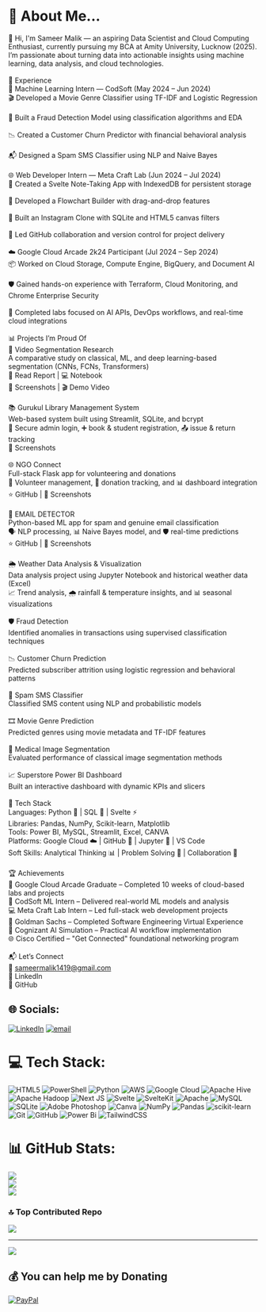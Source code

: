 # 💫 About Me...
👋 Hi, I'm Sameer Malik — an aspiring Data Scientist and Cloud Computing Enthusiast, currently pursuing my BCA at Amity University, Lucknow (2025). I’m passionate about turning data into actionable insights using machine learning, data analysis, and cloud technologies.<br><br>💼 Experience<br>🧠 Machine Learning Intern — CodSoft (May 2024 – Jun 2024)<br>🎬 Developed a Movie Genre Classifier using TF-IDF and Logistic Regression<br><br>🔐 Built a Fraud Detection Model using classification algorithms and EDA<br><br>📉 Created a Customer Churn Predictor with financial behavioral analysis<br><br>📬 Designed a Spam SMS Classifier using NLP and Naive Bayes<br><br>🌐 Web Developer Intern — Meta Craft Lab (Jun 2024 – Jul 2024)<br>📝 Created a Svelte Note-Taking App with IndexedDB for persistent storage<br><br>🔁 Developed a Flowchart Builder with drag-and-drop features<br><br>📸 Built an Instagram Clone with SQLite and HTML5 canvas filters<br><br>🔧 Led GitHub collaboration and version control for project delivery<br><br>☁️ Google Cloud Arcade 2k24 Participant (Jul 2024 – Sep 2024)<br>📦 Worked on Cloud Storage, Compute Engine, BigQuery, and Document AI<br><br>🛡️ Gained hands-on experience with Terraform, Cloud Monitoring, and Chrome Enterprise Security<br><br>🤖 Completed labs focused on AI APIs, DevOps workflows, and real-time cloud integrations<br><br>📊 Projects I’m Proud Of<br>🎥 Video Segmentation Research<br>A comparative study on classical, ML, and deep learning-based segmentation (CNNs, FCNs, Transformers)<br>📄 Read Report | 💻 Notebook<br>📸 Screenshots | 🎬 Demo Video<br><br>📚 Gurukul Library Management System<br>Web-based system built using Streamlit, SQLite, and bcrypt<br>🔐 Secure admin login, ➕ book & student registration, 📤 issue & return tracking<br>📁 Screenshots<br><br>🌐 NGO Connect<br>Full-stack Flask app for volunteering and donations<br>👥 Volunteer management, 💸 donation tracking, and 📊 dashboard integration<br>⭐ GitHub | 📸 Screenshots<br><br>📧 EMAIL DETECTOR <br>Python-based ML app for spam and genuine email classification<br>🗣️ NLP processing, 📊 Naive Bayes model, and 🛡️ real-time predictions <br>⭐ GitHub | 📸 Screenshots<br><br> 🌦️ Weather Data Analysis & Visualization <br> Data analysis project using Jupyter Notebook and historical weather data (Excel) <br> 📈 Trend analysis, 🌧️ rainfall & temperature insights, and 📊 seasonal visualizations<br><br>🛡️ Fraud Detection<br>Identified anomalies in transactions using supervised classification techniques<br><br>📉 Customer Churn Prediction<br>Predicted subscriber attrition using logistic regression and behavioral patterns<br><br>📨 Spam SMS Classifier<br>Classified SMS content using NLP and probabilistic models<br><br>🎞️ Movie Genre Prediction<br>Predicted genres using movie metadata and TF-IDF features<br><br>🧠 Medical Image Segmentation<br>Evaluated performance of classical image segmentation methods<br><br>📈 Superstore Power BI Dashboard<br>Built an interactive dashboard with dynamic KPIs and slicers<br><br>🧰 Tech Stack<br>Languages: Python 🐍 | SQL 🧾 | Svelte ⚡<br>Libraries: Pandas, NumPy, Scikit-learn, Matplotlib<br>Tools: Power BI, MySQL, Streamlit, Excel, CANVA<br>Platforms: Google Cloud ☁️ | GitHub 🐙 | Jupyter 📓 | VS Code<br>Soft Skills: Analytical Thinking 📊 | Problem Solving 🧩 | Collaboration 🤝<br><br>🏆 Achievements<br>🏅 Google Cloud Arcade Graduate – Completed 10 weeks of cloud-based labs and projects<br>💼 CodSoft ML Intern – Delivered real-world ML models and analysis<br>💻 Meta Craft Lab Intern – Led full-stack web development projects<br>🧠 Goldman Sachs – Completed Software Engineering Virtual Experience<br>🤖 Cognizant AI Simulation – Practical AI workflow implementation<br>🌐 Cisco Certified – "Get Connected" foundational networking program<br><br>📬 Let’s Connect<br>📧 sameermalik1419@gmail.com<br>🔗 LinkedIn<br>🐙 GitHub



## 🌐 Socials:
[![LinkedIn](https://img.shields.io/badge/LinkedIn-%230077B5.svg?logo=linkedin&logoColor=white)](https://linkedin.com/in/https://www.linkedin.com/in/sameer-malik-b5b8772b9/) [![email](https://img.shields.io/badge/Email-D14836?logo=gmail&logoColor=white)](mailto:sameermalik1419@gmail.com) 

# 💻 Tech Stack:
![HTML5](https://img.shields.io/badge/html5-%23E34F26.svg?style=for-the-badge&logo=html5&logoColor=white) ![PowerShell](https://img.shields.io/badge/PowerShell-%235391FE.svg?style=for-the-badge&logo=powershell&logoColor=white) ![Python](https://img.shields.io/badge/python-3670A0?style=for-the-badge&logo=python&logoColor=ffdd54) ![AWS](https://img.shields.io/badge/AWS-%23FF9900.svg?style=for-the-badge&logo=amazon-aws&logoColor=white) ![Google Cloud](https://img.shields.io/badge/GoogleCloud-%234285F4.svg?style=for-the-badge&logo=google-cloud&logoColor=white) ![Apache Hive](https://img.shields.io/badge/Apache%20Hive-FDEE21?style=for-the-badge&logo=apachehive&logoColor=black) ![Apache Hadoop](https://img.shields.io/badge/Apache%20Hadoop-66CCFF?style=for-the-badge&logo=apachehadoop&logoColor=black) ![Next JS](https://img.shields.io/badge/Next-black?style=for-the-badge&logo=next.js&logoColor=white) ![Svelte](https://img.shields.io/badge/svelte-%23f1413d.svg?style=for-the-badge&logo=svelte&logoColor=white) ![SvelteKit](https://img.shields.io/badge/sveltekit-%23ff3e00.svg?style=for-the-badge&logo=svelte&logoColor=white) ![Apache](https://img.shields.io/badge/apache-%23D42029.svg?style=for-the-badge&logo=apache&logoColor=white) ![MySQL](https://img.shields.io/badge/mysql-4479A1.svg?style=for-the-badge&logo=mysql&logoColor=white) ![SQLite](https://img.shields.io/badge/sqlite-%2307405e.svg?style=for-the-badge&logo=sqlite&logoColor=white) ![Adobe Photoshop](https://img.shields.io/badge/adobe%20photoshop-%2331A8FF.svg?style=for-the-badge&logo=adobe%20photoshop&logoColor=white) ![Canva](https://img.shields.io/badge/Canva-%2300C4CC.svg?style=for-the-badge&logo=Canva&logoColor=white) ![NumPy](https://img.shields.io/badge/numpy-%23013243.svg?style=for-the-badge&logo=numpy&logoColor=white) ![Pandas](https://img.shields.io/badge/pandas-%23150458.svg?style=for-the-badge&logo=pandas&logoColor=white) ![scikit-learn](https://img.shields.io/badge/scikit--learn-%23F7931E.svg?style=for-the-badge&logo=scikit-learn&logoColor=white) ![Git](https://img.shields.io/badge/git-%23F05033.svg?style=for-the-badge&logo=git&logoColor=white) ![GitHub](https://img.shields.io/badge/github-%23121011.svg?style=for-the-badge&logo=github&logoColor=white) ![Power Bi](https://img.shields.io/badge/power_bi-F2C811?style=for-the-badge&logo=powerbi&logoColor=black) ![TailwindCSS](https://img.shields.io/badge/tailwindcss-%2338B2AC.svg?style=for-the-badge&logo=tailwind-css&logoColor=white)
# 📊 GitHub Stats:
![](https://github-readme-stats.vercel.app/api?username=mrflint5&theme=default&hide_border=false&include_all_commits=false&count_private=false)<br/>
![](https://nirzak-streak-stats.vercel.app/?user=mrflint5&theme=default&hide_border=false)<br/>
![](https://github-readme-stats.vercel.app/api/top-langs/?username=mrflint5&theme=default&hide_border=false&include_all_commits=false&count_private=false&layout=compact)

### 🔝 Top Contributed Repo
![](https://github-contributor-stats.vercel.app/api?username=mrflint5&limit=5&theme=dark&combine_all_yearly_contributions=true)

---
[![](https://visitcount.itsvg.in/api?id=mrflint5&icon=0&color=0)](https://visitcount.itsvg.in)

  ## 💰 You can help me by Donating
  [![PayPal](https://img.shields.io/badge/PayPal-00457C?style=for-the-badge&logo=paypal&logoColor=white)](https://paypal.me/ezgamer@ybl) 

  
<!-- Proudly created with GPRM ( https://gprm.itsvg.in ) -->
